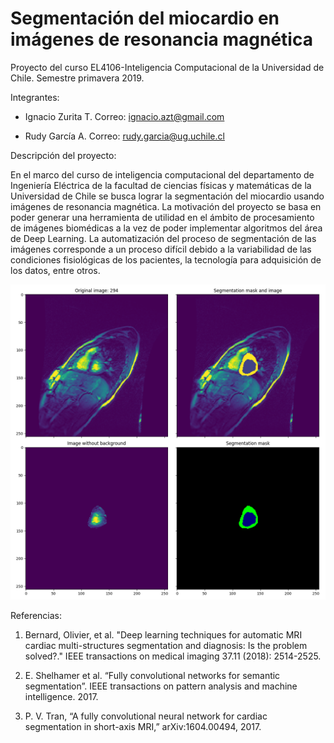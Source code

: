 # Segmentación del miocardio en imágenes de resonancia magnética 
Proyecto del curso EL4106-Inteligencia Computacional de la Universidad de Chile. Semestre primavera 2019.

Integrantes:

- Ignacio Zurita T.
  Correo: ignacio.azt@gmail.com
  
- Rudy García A.
  Correo: rudy.garcia@ug.uchile.cl
  
  
Descripción del proyecto:

En el marco del curso de inteligencia computacional del departamento de Ingeniería Eléctrica de la facultad de ciencias físicas y matemáticas de la Universidad de Chile se busca lograr la segmentación del miocardio usando imágenes de resonancia magnética. La motivación del proyecto se basa en poder generar una herramienta de utilidad en el ámbito de procesamiento de imágenes biomédicas a la vez de poder implementar algoritmos del área de Deep Learning. La automatización del proceso de segmentación de las imágenes corresponde a un proceso difícil debido a la variabilidad de las condiciones fisiológicas de los pacientes, la tecnología para adquisición de los datos, entre otros.

![Ejemplo](resources/example_mask.png)

Referencias:

1) Bernard, Olivier, et al. "Deep learning techniques for automatic MRI cardiac multi-structures segmentation
and diagnosis: Is the problem solved?." IEEE transactions on medical imaging 37.11 (2018): 2514-2525.

2) E. Shelhamer et al. “Fully convolutional networks for semantic segmentation”. IEEE transactions on pattern
analysis and machine intelligence. 2017.

3) P. V. Tran, “A fully convolutional neural network for cardiac segmentation in short-axis MRI,” arXiv:1604.00494, 2017.


